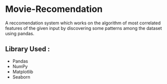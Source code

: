 # Movie-Recomendation

A reccomendation system which works on the algorithm of most correlated features of the given input by discovering some patterns among the dataset using pandas.

## Library Used :

* Pandas
* NumPy
* Matplotlib
* Seaborn
